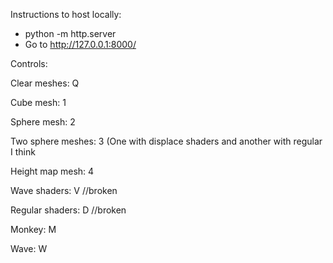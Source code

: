 Instructions to host locally:

* python -m http.server
* Go to http://127.0.0.1:8000/

Controls:

Clear meshes: Q

Cube mesh: 1

Sphere mesh: 2

Two sphere meshes: 3 (One with displace shaders and another with regular I think

Height map mesh: 4



Wave shaders: V //broken

Regular shaders: D //broken

Monkey: M

Wave: W

